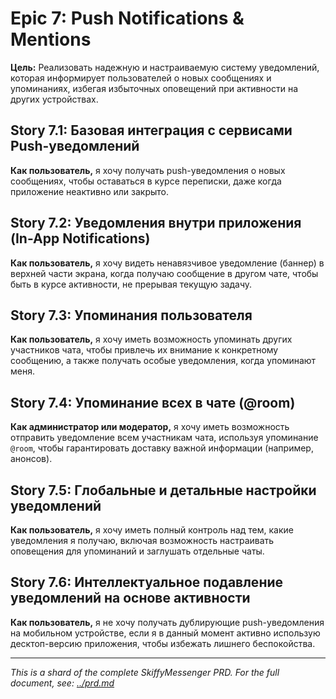# Epic 7: Push Notifications & Mentions

**Цель:** Реализовать надежную и настраиваемую систему уведомлений, которая информирует пользователей о новых сообщениях и упоминаниях, избегая избыточных оповещений при активности на других устройствах.

## Story 7.1: Базовая интеграция с сервисами Push-уведомлений

**Как пользователь,** я хочу получать push-уведомления о новых сообщениях, чтобы оставаться в курсе переписки, даже когда приложение неактивно или закрыто.

## Story 7.2: Уведомления внутри приложения (In-App Notifications)

**Как пользователь,** я хочу видеть ненавязчивое уведомление (баннер) в верхней части экрана, когда получаю сообщение в другом чате, чтобы быть в курсе активности, не прерывая текущую задачу.

## Story 7.3: Упоминания пользователя

**Как пользователь,** я хочу иметь возможность упоминать других участников чата, чтобы привлечь их внимание к конкретному сообщению, а также получать особые уведомления, когда упоминают меня.

## Story 7.4: Упоминание всех в чате (@room)

**Как администратор или модератор,** я хочу иметь возможность отправить уведомление всем участникам чата, используя упоминание `@room`, чтобы гарантировать доставку важной информации (например, анонсов).

## Story 7.5: Глобальные и детальные настройки уведомлений

**Как пользователь,** я хочу иметь полный контроль над тем, какие уведомления я получаю, включая возможность настраивать оповещения для упоминаний и заглушать отдельные чаты.

## Story 7.6: Интеллектуальное подавление уведомлений на основе активности

**Как пользователь,** я не хочу получать дублирующие push-уведомления на мобильном устройстве, если я в данный момент активно использую десктоп-версию приложения, чтобы избежать лишнего беспокойства.

---

*This is a shard of the complete SkiffyMessenger PRD. For the full document, see: [../prd.md](../prd.md)*
